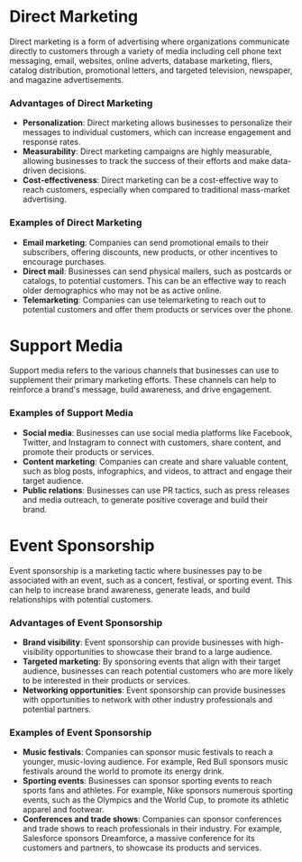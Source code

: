 Direct Marketing
===============

Direct marketing is a form of advertising where organizations communicate directly to customers through a variety of media including cell phone text messaging, email, websites, online adverts, database marketing, fliers, catalog distribution, promotional letters, and targeted television, newspaper, and magazine advertisements.

### Advantages of Direct Marketing

* **Personalization**: Direct marketing allows businesses to personalize their messages to individual customers, which can increase engagement and response rates.
* **Measurability**: Direct marketing campaigns are highly measurable, allowing businesses to track the success of their efforts and make data-driven decisions.
* **Cost-effectiveness**: Direct marketing can be a cost-effective way to reach customers, especially when compared to traditional mass-market advertising.

### Examples of Direct Marketing

* **Email marketing**: Companies can send promotional emails to their subscribers, offering discounts, new products, or other incentives to encourage purchases.
* **Direct mail**: Businesses can send physical mailers, such as postcards or catalogs, to potential customers. This can be an effective way to reach older demographics who may not be as active online.
* **Telemarketing**: Companies can use telemarketing to reach out to potential customers and offer them products or services over the phone.

Support Media
=============

Support media refers to the various channels that businesses can use to supplement their primary marketing efforts. These channels can help to reinforce a brand's message, build awareness, and drive engagement.

### Examples of Support Media

* **Social media**: Businesses can use social media platforms like Facebook, Twitter, and Instagram to connect with customers, share content, and promote their products or services.
* **Content marketing**: Companies can create and share valuable content, such as blog posts, infographics, and videos, to attract and engage their target audience.
* **Public relations**: Businesses can use PR tactics, such as press releases and media outreach, to generate positive coverage and build their brand.

Event Sponsorship
=================

Event sponsorship is a marketing tactic where businesses pay to be associated with an event, such as a concert, festival, or sporting event. This can help to increase brand awareness, generate leads, and build relationships with potential customers.

### Advantages of Event Sponsorship

* **Brand visibility**: Event sponsorship can provide businesses with high-visibility opportunities to showcase their brand to a large audience.
* **Targeted marketing**: By sponsoring events that align with their target audience, businesses can reach potential customers who are more likely to be interested in their products or services.
* **Networking opportunities**: Event sponsorship can provide businesses with opportunities to network with other industry professionals and potential partners.

### Examples of Event Sponsorship

* **Music festivals**: Companies can sponsor music festivals to reach a younger, music-loving audience. For example, Red Bull sponsors music festivals around the world to promote its energy drink.
* **Sporting events**: Businesses can sponsor sporting events to reach sports fans and athletes. For example, Nike sponsors numerous sporting events, such as the Olympics and the World Cup, to promote its athletic apparel and footwear.
* **Conferences and trade shows**: Companies can sponsor conferences and trade shows to reach professionals in their industry. For example, Salesforce sponsors Dreamforce, a massive conference for its customers and partners, to showcase its products and services.
